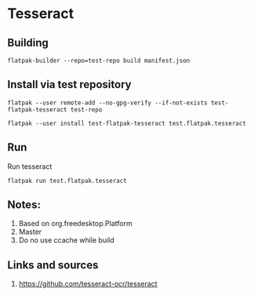 # Tesseract

## Building

    flatpak-builder --repo=test-repo build manifest.json
    
## Install via test repository

    flatpak --user remote-add --no-gpg-verify --if-not-exists test-flatpak-tesseract test-repo
    
    flatpak --user install test-flatpak-tesseract test.flatpak.tesseract
    
## Run

Run tesseract

    flatpak run test.flatpak.tesseract
    
## Notes:

1. Based on org.freedesktop.Platform
1. Master
1. Do no use ccache while build
    
## Links and sources

1. https://github.com/tesseract-ocr/tesseract

